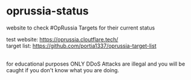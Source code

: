 # oprussia-status
website to check #OpRussia Targets for their current status

test website: https://oprussia.cloutflare.tech/<br>
target list: https://github.com/portia1337/oprussia-target-list<br><br>

for educational purposes ONLY
DDoS Attacks are illegal and you will be caught if you don't know what you are doing.
